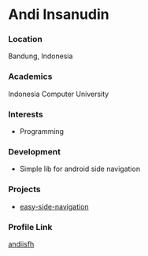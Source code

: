 # Andi Insanudin

### Location

Bandung, Indonesia

### Academics

Indonesia Computer University

### Interests

- Programming

### Development

- Simple lib for android side navigation

### Projects

- [easy-side-navigation](https://github.com/andiisfh/easy-side-navigation)

### Profile Link

[andiisfh](https://github.com/andiisfh)
